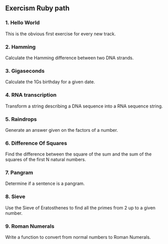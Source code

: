 ## Exercism Ruby path

### 1. Hello World
This is the obvious first exercise for every new track.

### 2. Hamming
Calculate the Hamming difference between two DNA strands.

### 3. Gigaseconds
Calculate the 1Gs birthday for a given date.

### 4. RNA transcription
Transform a string describing a DNA sequence into a RNA sequence string.

### 5. Raindrops
Generate an answer given on the factors of a number.

### 6. Difference Of Squares
Find the difference between the square of the sum and the sum of the squares of the first N natural numbers.

### 7. Pangram
Determine if a sentence is a pangram.

### 8. Sieve
Use the Sieve of Eratosthenes to find all the primes from 2 up to a given number.

### 9. Roman Numerals
Write a function to convert from normal numbers to Roman Numerals.
